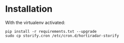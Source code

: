 # Installation

With the virtualenv activated:

``` shell
pip install -r requirements.txt --upgrade
sudo cp storify.cron /etc/cron.d/hortiradar-storify
```
